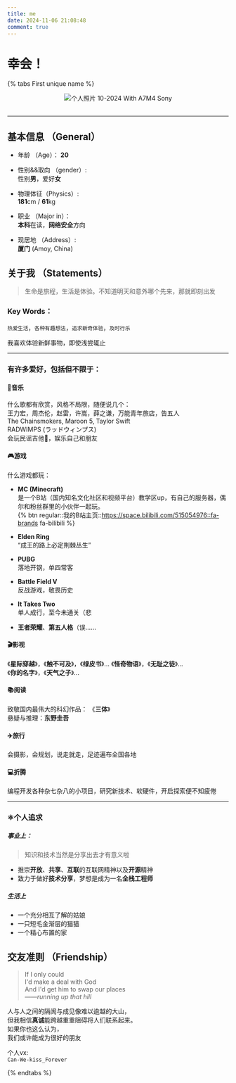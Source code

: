 ```yaml
---
title: me
date: 2024-11-06 21:08:48
comment: true
---
```

# 幸会！
{% tabs First unique name %}
<!-- tab 了解 -->

<div style="text-align: center;">
    <img src="https://leaves520-1326362500.cos.ap-nanjing.myqcloud.com/DSC06715.JPG"
         alt="个人照片"> 
        10-2024 With A7M4 Sony
</div><br>

---
## 基本信息 （General）

- 年龄 （Age）：
  **20**
  

- 性别&&取向 （gender）:  
性别**男**，爱好**女**
  

- 物理体征（Physics）:  
**181**cm / **61**kg
  

- 职业 （Major in）：  
**本科**在读，**网络安全**方向
  

- 现居地 （Address）:  
**厦门** (Amoy, China)

## 关于我 （Statements）
> 生命是旅程，生活是体验。不知道明天和意外哪个先来，那就即刻出发
  

### Key Words：  
`热爱生活`，`各种有趣想法`，`追求新奇体验`，`及时行乐`

我喜欢体验新鲜事物，即使浅尝辄止  
  

---  
### 有许多爱好，包括但不限于：
#### 🎵音乐
什么歌都有欣赏，风格不局限，随便说几个：  
王力宏，周杰伦，赵雷，许嵩，薛之谦，万能青年旅店，告五人  
The Chainsmokers, Maroon 5, Taylor Swift  
RADWIMPS (ラッドウィンプス)  
会玩民谣吉他🎸，娱乐自己和朋友  
  
  

#### 🎮游戏
什么游戏都玩：
- **MC (Minecraft)**   
是一个B站（国内知名文化社区和视频平台）教学区up，有自己的服务器，偶尔和粉丝群里的小伙伴一起玩。  
  {% btn regular::我的B站主页::https://space.bilibili.com/515054976::fa-brands fa-bilibili %}

- **Elden Ring**  
“成王的路上必定荆棘丛生”
- **PUBG**  
落地开钢，单四常客
- **Battle Field V**  
反战游戏，敬畏历史  
- **It Takes Two**  
单人成行，至今未通关（悲  
- **王者荣耀**、**第五人格**（误......  
  
  

#### 🎬影视
《**星际穿越**》，《**触不可及**》，《**绿皮书**》...
《**怪奇物语**》，《**无耻之徒**》...  
《**你的名字**》，《**天气之子**》...  

  

#### 📚阅读
致敬国内最伟大的科幻作品： 《**三体**》  
悬疑与推理：**东野圭吾**  
  
  

#### ✈️旅行
会摄影，会规划，说走就走，足迹遍布全国各地
  
  

#### 💻折腾
编程开发各种杂七杂八的小项目，研究新技术、软硬件，开启探索便不知疲倦  
  

---
### ⚛️个人追求
##### 事业上：  
> 知识和技术当然是分享出去才有意义啦  

- 推崇**开放**、**共享**、**互联**的互联网精神以及**开源**精神  
- 致力于做好**技术分享**，梦想是成为一名**全栈工程师**  
##### 生活上  

+ 一个充分相互了解的姑娘  
+ 一只短毛金渐层的猫猫  
+ 一个精心布置的家

<!-- endtab -->
<!-- tab 结缘 -->

## 交友准则 （Friendship）
> If I only could  
> I'd make a deal with God  
> And I'd get him to swap our places  
> ——*running up that hill*



人与人之间的隔阂与成见像难以逾越的大山，  
但我相信**真诚**能跨越重重阻碍将人们联系起来。  
如果你也这么认为，  
我们或许能成为很好的朋友

个人vx:  
`Can-We-kiss_Forever`  
<!-- endtab -->

{% endtabs %}
